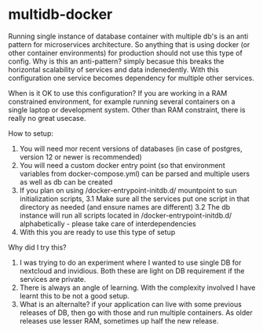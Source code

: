 # multidb-docker

Running single instance of database container with multiple db's is an anti pattern for microservices architecture. 
So anything that is using docker (or other container environments) for production should not use this type of config.
Why is this an anti-pattern? simply becasue this breaks the horizontal scalability of services and data indenedently. 
With this configuration one service becomes dependency for multiple other services. 

When is it OK to use this configuration?
If you are working in a RAM constrained environment, for example running several containers on a single laptop or development system.
Other than RAM constraint, there is really no great usecase.

How to setup:
1. You will need mor recent versions of databases (in case of postgres, version 12 or newer is recommended)
2. You will need a custom docker entry point (so that environment variables from docker-compose.yml) can be parsed and multiple users as well as db can be created
3. If you plan on using /docker-entrypoint-initdb.d/ mountpoint to sun initialization scripts, 
  3.1 Make sure all the services put one script in that directory as needed (and ensure names are different)
  3.2 The db instance will run all scripts located in /docker-entrypoint-initdb.d/ alphabetically - please take care of interdependencies  
4. With this you are ready to use this type of setup

Why did I try this?
1. I was trying to do an experiment where I wanted to use single DB for nextcloud and invidious. Both these are light on DB requirement if the services are private.
2. There is always an angle of learning. With the complexity involved I have learnt this to be not a good setup.
3. What is an alternalte? if your application can live with some previous releases of DB, then go with those and run multiple containers. As older releases use lesser RAM, sometimes up half the new release.
